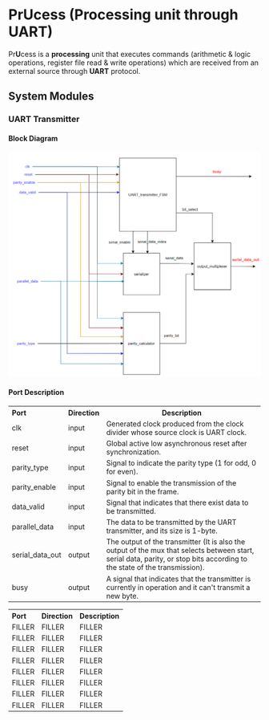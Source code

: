 # PrUcess (Processing unit through UART)

Pr**U**cess is a **processing** unit that executes commands (arithmetic &amp; logic operations, register file read &amp; write operations) which are received from an external source through **UART** protocol.

## System Modules

### UART Transmitter

#### Block Diagram

<img src="docs/screenshots/system_design/UART/UART_transmitter/Design-UART_transmitter.png">

#### Port Description

<table>
    <tr>
        <th style="text-align:left;">Port</th>
        <th>Direction</th>
        <th>Description</th>
    </tr>
    <tr>
        <td>clk</td>
        <td>input</td>
        <td>Generated clock produced from the clock divider whose source clock is UART clock.</td>
    </tr>
    <tr>
        <td>reset</td>
        <td>input</td>
        <td>Global active low asynchronous reset after synchronization.</td>
    </tr>
    <tr>
        <td>parity_type</td>
        <td>input</td>
        <td>Signal to indicate the parity type (1 for odd, 0 for even).</td>
    </tr>
    <tr>
        <td>parity_enable</td>
        <td>input</td>
        <td>Signal to enable the transmission of the parity bit in the frame.</td>
    </tr>
    <tr>
        <td>data_valid</td>
        <td>input</td>
        <td>Signal that indicates that there exist data to be transmitted.</td>
    </tr>
    <tr>
        <td>parallel_data</td>
        <td>input</td>
        <td>The data to be transmitted by the UART transmitter, and its size is 1-byte.</td>
    </tr>
    <tr>
        <td>serial_data_out</td>
        <td>output</td>
        <td>The output of the transmitter (It is also the output of the mux that selects between start, serial data, parity, or stop bits according to the state of the transmission).</td>
    </tr>
    <tr>
        <td>busy</td>
        <td>output</td>
        <td>A signal that indicates that the transmitter is currently in operation and it can't transmit a new byte.</td>
    </tr>
</table>

<table>
    <tr>
        <th style="text-align:left;">Port</th>
        <th>Direction</th>
        <th>Description</th>
    </tr>
    <tr>
        <td>FILLER</td>
        <td>FILLER</td>
        <td>FILLER</td>
    </tr>
    <tr>
        <td>FILLER</td>
        <td>FILLER</td>
        <td>FILLER</td>
    </tr>
    <tr>
        <td>FILLER</td>
        <td>FILLER</td>
        <td>FILLER</td>
    </tr>
    <tr>
        <td>FILLER</td>
        <td>FILLER</td>
        <td>FILLER</td>
    </tr>
    <tr>
        <td>FILLER</td>
        <td>FILLER</td>
        <td>FILLER</td>
    </tr>
    <tr>
        <td>FILLER</td>
        <td>FILLER</td>
        <td>FILLER</td>
    </tr>
    <tr>
        <td>FILLER</td>
        <td>FILLER</td>
        <td>FILLER</td>
    </tr>
    <tr>
        <td>FILLER</td>
        <td>FILLER</td>
        <td>FILLER</td>
    </tr>
</table>
